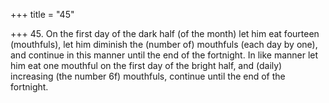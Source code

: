 +++
title = "45"

+++
45. On the first day of the dark half (of the month) let him eat fourteen (mouthfuls), let him diminish the (number of) mouthfuls (each day by one), and continue in this manner until the end of the fortnight. In like manner let him eat one mouthful on the first day of the bright half, and (daily) increasing (the number 6f) mouthfuls, continue until the end of the fortnight.
